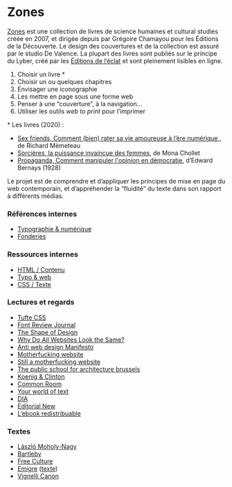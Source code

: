 
# Zones

[Zones](https://www.editions-zones.fr/) est une collection de livres de science humaines et cultural studies créée en 2007, et dirigée depuis par Grégoire Chamayou pour les Éditions de la Découverte. Le design des couvertures et de la collection est assuré par le studio De Valence. La plupart des livres sont publiés sur le principe du Lyber, créé par les [Éditions de l’éclat](http://www.lyber-eclat.net/lyber/lybertxt.html) et sont pleinement lisibles en ligne.

1.  Choisir un livre *
2.  Choisir un ou quelques chapitres
3.  Envisager une iconographie
4.  Les mettre en page sous une forme web
5.  Penser à une “couverture”, à la navigation…
6.  Utiliser les outils *web to print* pour l’imprimer

\* Les livres (2020) :

*   [Sex friends, Comment (bien) rater sa vie amoureuse à l’ère numérique,](https://www.editions-zones.fr/lyber?sex-friends), de Richard Mèmeteau
*   [Sorcières, la puissance invaincue des femmes](https://www.editions-zones.fr/livres/sorcieres/), de Mona Chollet
*   [Propaganda, Comment manipuler l'opinion en démocratie](https://www.editions-zones.fr/livres/propaganda/), d’Edward Bernays (1928)

Le projet est de comprendre et d’appliquer les principes de mise en page du web contemporain, et d’appréhender la “fluidité” du texte dans son rapport à différents médias.


### Références internes

* [Typographie & numérique](../../references/typo/)
* [Fonderies](../../references/foundries/)

### Ressources internes

* [HTML / Contenu](../../ressources/html/content/)
* [Typo & web](../../ressources/typo/)
* [CSS / Texte](../../ressources/css/text/)

### Lectures et regards

* [Tufte CSS](https://edwardtufte.github.io/tufte-css/)
* [Font Review Journal](https://fontreviewjournal.com/)
* [The Shape of Design](https://shapeofdesignbook.com/)
* [Why Do All Websites Look the Same?](https://modus.medium.com/on-the-visual-weariness-of-the-web-8af1c969ce73)
* [Anti web design Manifesto](http://brandon.invergo.net/news/2013-03-10-Anti-web-design-Manifesto.html)
* [Motherfucking website](http://motherfuckingwebsite.com/)
* [Still a motherfucking website](http://bettermotherfuckingwebsite.com/)
* [The public school for architecture brussels](http://psfa-bxl.org/)
* [Koenig & Clinton](http://koenigandclinton.com/gallery/)
* [Common Room](http://common-room.net/)
* [Your world of text](https://www.yourworldoftext.com/)
* [DIA](https://dia.tv/)
* [Editorial New](https://editorialnew.com/)
* [L’ebook redistribuable](https://jaypanoz.github.io/reflow/)


### Textes
<ul>
    <li><a download href="texts/attitude.txt">László Moholy-Nagy</a></li>
    <li><a download href="texts/bartleby.txt">Bartleby</a></li>
    <li><a download href="texts/lessing_freeculture.odt">Free Culture</a></li>
    <li><a download href="texts/emigre.pdf">Emigre</a> (<a href="texts/emigre.odt">texte</a>)</li>
    <li><a download href="texts/vignelli.pdf">Vignelli Canon</a></li>

</ul>
